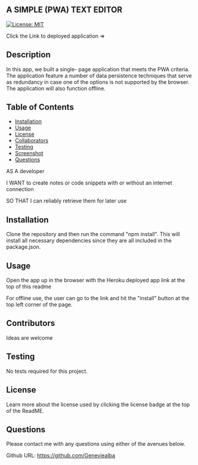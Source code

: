 ## A SIMPLE (PWA) TEXT EDITOR 

[![License: MIT](https://img.shields.io/badge/License-MIT-pink.svg)](https://opensource.org/licenses/MIT)

Click the Link to deployed application => 

## Description
In this app, we built a single- page application that meets the PWA criteria. The application feature a number of data persistence techniques that serve as redundancy in case one of the options is not supported by the browser. The application will also function offline.



## Table of Contents 
* [Installation](#installation)
* [Usage](#usage)
* [License](#license)
* [Collaborators](#collaborators)
* [Testing](#Testing)
* [Screenshot](#screenshot)
* [Questions](#questions)


AS A developer

I WANT to create notes or code snippets with or without an internet connection

SO THAT I can reliably retrieve them for later use

## Installation
 Clone the repository and then run the command "npm install". This will install all necessary dependencies since they are all included in the package.json.

## Usage
Open the app up in the browser with the Heroku deployed app link at the top of this readme 

 For offline use, the user can go to the link and hit the "install" button at the top left corner of the page.

## Contributors
Ideas are welcome 

## Testing
No tests required for this project.

## License
Learn more about the license used by  clicking the license badge at the top of the ReadME. 
## Questions
Please contact me with any questions using either of the avenues below.

Github URL: https://github.com/Geneviealba
